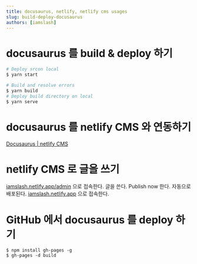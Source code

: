 ```yaml
---
title: docusaurus, netlify, netlify cms usages
slug: build-deploy-docusaurus
authors: [iamslash]
---
```

# docusaurus 를 build & deploy 하기

```bash
# Deploy srcon local
$ yarn start

# Build and resolve errors
$ yarn build
# Deploy build directory on local
$ yarn serve
```

# docusaurus 를 netlify CMS 와 연동하기

[Docusaurus | netlify CMS](https://www.netlifycms.org/docs/docusaurus/)

# netlify CMS 로 글을 쓰기

[iamslash.netlify.app/admin](iamslash.netlify.app/admin) 으로 접속한다. 글을 쓴다. Publish now 한다. 자동으로 배포된다. [iamslash.netlify.app](iamslash.netlify.app) 으로 접속한다.

# GitHub 에서 docusaurus 를 deploy 하기

```
$ npm install gh-pages -g
$ gh-pages -d build
```
